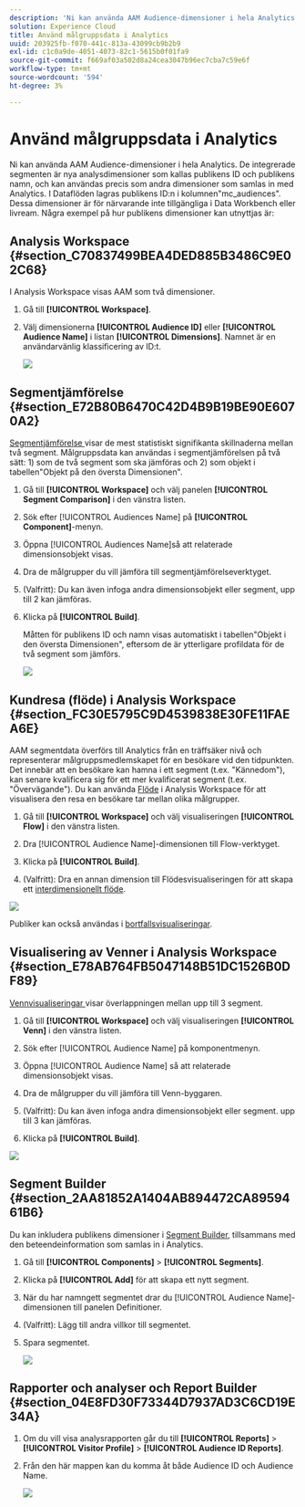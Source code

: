 ```yaml
---
description: 'Ni kan använda AAM Audience-dimensioner i hela Analytics. De integrerade segmenten är nya analysdimensioner som kallas publikens ID och publikens namn, och kan användas precis som andra dimensioner som samlas in med Analytics. I Dataflöden lagras publikens ID:n i kolumnen"mc_audiences". Dessa dimensioner är för närvarande inte tillgängliga i Data Workbench eller livream. Några exempel på hur publikens dimensioner kan utnyttjas är '
solution: Experience Cloud
title: Använd målgruppsdata i Analytics
uuid: 203925fb-f070-441c-813a-43099cb9b2b9
exl-id: c1c0a9de-4051-4073-82c1-5615b0f01fa9
source-git-commit: f669af03a502d8a24cea3047b96ec7cba7c59e6f
workflow-type: tm+mt
source-wordcount: '594'
ht-degree: 3%

---
```


# Använd målgruppsdata i Analytics

Ni kan använda AAM Audience-dimensioner i hela Analytics. De integrerade segmenten är nya analysdimensioner som kallas publikens ID och publikens namn, och kan användas precis som andra dimensioner som samlas in med Analytics. I Dataflöden lagras publikens ID:n i kolumnen&quot;mc_audiences&quot;. Dessa dimensioner är för närvarande inte tillgängliga i Data Workbench eller livream. Några exempel på hur publikens dimensioner kan utnyttjas är:

## Analysis Workspace {#section_C70837499BEA4DED885B3486C9E02C68}

I Analysis Workspace visas AAM som två dimensioner.

1. Gå till **[!UICONTROL Workspace]**.
1. Välj dimensionerna **[!UICONTROL Audience ID]** eller **[!UICONTROL Audience Name]** i listan **[!UICONTROL Dimensions]**. Namnet är en användarvänlig klassificering av ID:t.

   ![](assets/aw-mcaudiences.png)

## Segmentjämförelse {#section_E72B80B6470C42D4B9B19BE90E6070A2}

[Segmentjämförelse ](https://experienceleague.adobe.com/docs/analytics/analyze/analysis-workspace/panels/segment-comparison/segment-comparison.html) visar de mest statistiskt signifikanta skillnaderna mellan två segment. Målgruppsdata kan användas i segmentjämförelsen på två sätt: 1) som de två segment som ska jämföras och 2) som objekt i tabellen&quot;Objekt på den översta Dimensionen&quot;.

1. Gå till **[!UICONTROL Workspace]** och välj panelen **[!UICONTROL Segment Comparison]** i den vänstra listen.

1. Sök efter [!UICONTROL Audiences Name] på **[!UICONTROL Component]**-menyn.

1. Öppna [!UICONTROL Audiences Name]så att relaterade dimensionsobjekt visas.
1. Dra de målgrupper du vill jämföra till segmentjämförelseverktyget.
1. (Valfritt): Du kan även infoga andra dimensionsobjekt eller segment, upp till 2 kan jämföras.
1. Klicka på **[!UICONTROL Build]**.

   Måtten för publikens ID och namn visas automatiskt i tabellen&quot;Objekt i den översta Dimensionen&quot;, eftersom de är ytterligare profildata för de två segment som jämförs.

   ![](assets/aud-segcompare.png)

## Kundresa (flöde) i Analysis Workspace {#section_FC30E5795C9D4539838E30FE11FAEA6E}

AAM segmentdata överförs till Analytics från en träffsäker nivå och representerar målgruppsmedlemskapet för en besökare vid den tidpunkten. Det innebär att en besökare kan hamna i ett segment (t.ex. &quot;Kännedom&quot;), kan senare kvalificera sig för ett mer kvalificerat segment (t.ex. &quot;Övervägande&quot;). Du kan använda [Flöde](https://experienceleague.adobe.com/docs/analytics/analyze/analysis-workspace/visualizations/fallout/fallout-flow.html) i Analysis Workspace för att visualisera den resa en besökare tar mellan olika målgrupper.

1. Gå till **[!UICONTROL Workspace]** och välj visualiseringen **[!UICONTROL Flow]** i den vänstra listen.

1. Dra [!UICONTROL Audience Name]-dimensionen till Flow-verktyget.
1. Klicka på **[!UICONTROL Build]**.
1. (Valfritt): Dra en annan dimension till Flödesvisualiseringen för att skapa ett [interdimensionellt flöde](https://experienceleague.adobe.com/docs/analytics/analyze/analysis-workspace/visualizations/flow/multi-dimensional-flow.html).

![](assets/flow-aamaudiences.png)

Publiker kan också användas i [bortfallsvisualiseringar](https://experienceleague.adobe.com/docs/analytics/analyze/analysis-workspace/visualizations/fallout/fallout-flow.html).

## Visualisering av Venner i Analysis Workspace {#section_E78AB764FB5047148B51DC1526B0DF89}

[Vennvisualiseringar ](https://experienceleague.adobe.com/docs/analytics/analyze/analysis-workspace/visualizations/venn.html) visar överlappningen mellan upp till 3 segment.

1. Gå till **[!UICONTROL Workspace]** och välj visualiseringen **[!UICONTROL Venn]** i den vänstra listen.

1. Sök efter [!UICONTROL Audience Name] på komponentmenyn.
1. Öppna [!UICONTROL Audience Name] så att relaterade dimensionsobjekt visas.
1. Dra de målgrupper du vill jämföra till Venn-byggaren.
1. (Valfritt): Du kan även infoga andra dimensionsobjekt eller segment. upp till 3 kan jämföras.
1. Klicka på **[!UICONTROL Build]**.

![](assets/venn-viz.png)

## Segment Builder {#section_2AA81852A1404AB894472CA8959461B6}

Du kan inkludera publikens dimensioner i [Segment Builder](/help/components/segmentation/segmentation-workflow/seg-build.md), tillsammans med den beteendeinformation som samlas in i Analytics.

1. Gå till **[!UICONTROL Components]** > **[!UICONTROL Segments]**.
1. Klicka på **[!UICONTROL Add]** för att skapa ett nytt segment.
1. När du har namngett segmentet drar du [!UICONTROL Audience Name]-dimensionen till panelen Definitioner.
1. (Valfritt): Lägg till andra villkor till segmentet.
1. Spara segmentet.

   ![](assets/aud-segbuilder.png)

## Rapporter och analyser och Report Builder {#section_04E8FD30F73344D7937AD3C6CD19E34A}

1. Om du vill visa analysrapporten går du till **[!UICONTROL Reports]** > **[!UICONTROL Visitor Profile]** > **[!UICONTROL Audience ID Reports]**.
1. Från den här mappen kan du komma åt både Audience ID och Audience Name.

   ![](assets/mc-audiences.png)
